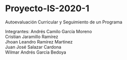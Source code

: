 # Proyecto-IS-2020-1
Autoevaluación Curricular y Seguimiento de un Programa

Integrantes:
Andrés Camilo García Moreno  
Cristian Jaramillo Ramírez  
Jhoan Leandro Ramírez Martinez  
Juan José Salazar Cardona  
Wilmar Andrés García Bedoya  
